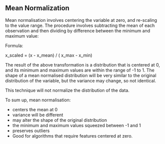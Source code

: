 ## Mean Normalization

Mean normalisation involves centering the variable at zero, and re-scaling to the value range. The procedure involves subtracting the mean of each observation and then dividing by difference between the minimum and maximum value:

Formula:

x_scaled = (x - x_mean) / ( x_max - x_min)

The result of the above transformation is a distribution that is centered at 0, and its minimum and maximum values are within the range of -1 to 1. The shape of a mean normalised distribution will be very similar to the original distribution of the variable, but the variance may change, so not identical.

This technique will not normalize the distribution of the data.

To sum up, mean normalisation:

- centers the mean at 0
- variance will be different
- may alter the shape of the original distribution
- the minimum and maximum values squeezed between -1 and 1
- preserves outliers
- Good for algorithms that require features centered at zero.
